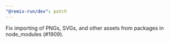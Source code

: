```yaml
---
"@remix-run/dev": patch
---
```


Fix importing of PNGs, SVGs, and other assets from packages in node_modules (#1909).
